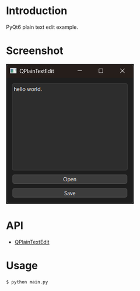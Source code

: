 
# Introduction

PyQt6 plain text edit example.


# Screenshot

![PlainTextEdit](../res/14-PlainTextEdit.png)


# API

- [QPlainTextEdit](https://doc.qt.io/qtforpython-6/PySide6/QtWidgets/QPlainTextEdit.html)


# Usage

```bash
$ python main.py
```
